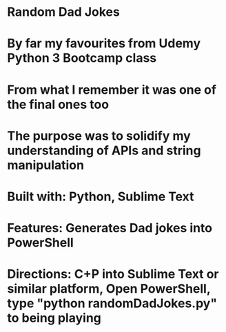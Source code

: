 # Random Dad Jokes
# By far my favourites from Udemy Python 3 Bootcamp class
# From what I remember it was one of the final ones too
# The purpose was to solidify my understanding of APIs and string manipulation

# Built with: Python, Sublime Text
# Features: Generates Dad jokes into PowerShell
# Directions: C+P into Sublime Text or similar platform, Open PowerShell, type "python randomDadJokes.py" to being playing
